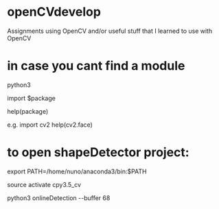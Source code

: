 # openCVdevelop

Assignments using OpenCV and/or useful stuff that I learned to use with OpenCV

# in case you cant find a module
python3 

import $package

help(package)

e.g.
import cv2
help(cv2.face)

# to open shapeDetector project:
export PATH=/home/nuno/anaconda3/bin:$PATH

source activate cpy3.5_cv

python3 onlineDetection --buffer 68
